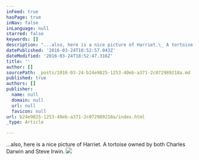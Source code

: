 ```yaml
---
inFeed: true
hasPage: true
inNav: false
inLanguage: null
starred: false
keywords: []
description: "...also, here is a nice picture of Harriet.\_ A tortoise owned by both Charles Darwin and Steve Irwin. \_"
datePublished: '2016-03-24T18:52:57.043Z'
dateModified: '2016-03-24T18:52:47.316Z'
title: ''
author: []
sourcePath: _posts/2016-03-24-b24e9825-1253-40eb-a371-2c072989218a.md
published: true
authors: []
publisher:
  name: null
  domain: null
  url: null
  favicon: null
url: b24e9825-1253-40eb-a371-2c072989218a/index.html
_type: Article

---
```

...also, here is a nice picture of Harriet.  A tortoise owned by both Charles Darwin and Steve Irwin.  ![](https://the-grid-user-content.s3-us-west-2.amazonaws.com/ec9141db-0055-413b-959d-892f615ad621.jpg)